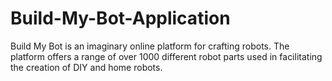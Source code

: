 # Build-My-Bot-Application
Build My Bot is an imaginary online platform for crafting robots. The platform offers a range of over 1000 different robot parts used in facilitating the creation of DIY and home robots.
